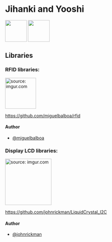 # Jihanki and Yooshi
<img src="https://i.imgur.com/cUglZrX.png" style="height: 70px;"/>
<img src="https://i.imgur.com/m8TsWy2.png" style="height: 70px;"/>

## Libraries 

### RFID libraries:

<img src="https://i.imgur.com/rC4r7SZ.png" title="source: imgur.com" style="height: 100px;"/>

https://github.com/miguelbalboa/rfid
#### Author

- [@miguelbalboa](https://github.com/miguelbalboa)

### Display LCD libraries:

<img src="https://i.imgur.com/rxM3I1r.png" title="source: imgur.com" style="height: 150px;"/>

https://github.com/johnrickman/LiquidCrystal_I2C
#### Author

- [@johnrickman](https://github.com/johnrickman/LiquidCrystal_I2C)